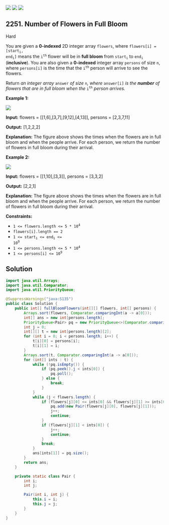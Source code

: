 [![](https://img.shields.io/github/stars/javadev/LeetCode-in-Java?label=Stars&style=flat-square)](https://github.com/javadev/LeetCode-in-Java)
[![](https://img.shields.io/github/forks/javadev/LeetCode-in-Java?label=Fork%20me%20on%20GitHub%20&style=flat-square)](https://github.com/javadev/LeetCode-in-Java/fork)
[![](https://img.shields.io/badge/-LeetCode%20in%20Kotlin-blue?style=flat-square)](https://github.com/javadev/LeetCode-in-Kotlin)

## 2251\. Number of Flowers in Full Bloom

Hard

You are given a **0-indexed** 2D integer array `flowers`, where <code>flowers[i] = [start<sub>i</sub>, end<sub>i</sub>]</code> means the <code>i<sup>th</sup></code> flower will be in **full bloom** from <code>start<sub>i</sub></code> to <code>end<sub>i</sub></code> (**inclusive**). You are also given a **0-indexed** integer array `persons` of size `n`, where `persons[i]` is the time that the <code>i<sup>th</sup></code> person will arrive to see the flowers.

Return _an integer array_ `answer` _of size_ `n`_, where_ `answer[i]` _is the **number** of flowers that are in full bloom when the_ <code>i<sup>th</sup></code> _person arrives._

**Example 1:**

![](https://assets.leetcode.com/uploads/2022/03/02/ex1new.jpg)

**Input:** flowers = \[\[1,6],[3,7],[9,12],[4,13]], persons = [2,3,7,11]

**Output:** [1,2,2,2]

**Explanation:** The figure above shows the times when the flowers are in full bloom and when the people arrive. For each person, we return the number of flowers in full bloom during their arrival.

**Example 2:**

![](https://assets.leetcode.com/uploads/2022/03/02/ex2new.jpg)

**Input:** flowers = \[\[1,10],[3,3]], persons = [3,3,2]

**Output:** [2,2,1]

**Explanation:** The figure above shows the times when the flowers are in full bloom and when the people arrive. For each person, we return the number of flowers in full bloom during their arrival.

**Constraints:**

*   <code>1 <= flowers.length <= 5 * 10<sup>4</sup></code>
*   `flowers[i].length == 2`
*   <code>1 <= start<sub>i</sub> <= end<sub>i</sub> <= 10<sup>9</sup></code>
*   <code>1 <= persons.length <= 5 * 10<sup>4</sup></code>
*   <code>1 <= persons[i] <= 10<sup>9</sup></code>

## Solution

```java
import java.util.Arrays;
import java.util.Comparator;
import java.util.PriorityQueue;

@SuppressWarnings("java:S135")
public class Solution {
    public int[] fullBloomFlowers(int[][] flowers, int[] persons) {
        Arrays.sort(flowers, Comparator.comparingInt(a -> a[0]));
        int[] ans = new int[persons.length];
        PriorityQueue<Pair> pq = new PriorityQueue<>(Comparator.comparingInt(a -> a.j));
        int j = 0;
        int[][] t = new int[persons.length][2];
        for (int i = 0; i < persons.length; i++) {
            t[i][0] = persons[i];
            t[i][1] = i;
        }
        Arrays.sort(t, Comparator.comparingInt(a -> a[0]));
        for (int[] ints : t) {
            while (!pq.isEmpty()) {
                if (pq.peek().j < ints[0]) {
                    pq.poll();
                } else {
                    break;
                }
            }
            while (j < flowers.length) {
                if (flowers[j][0] <= ints[0] && flowers[j][1] >= ints[0]) {
                    pq.add(new Pair(flowers[j][0], flowers[j][1]));
                    j++;
                    continue;
                }
                if (flowers[j][1] < ints[0]) {
                    j++;
                    continue;
                }
                break;
            }
            ans[ints[1]] = pq.size();
        }
        return ans;
    }

    private static class Pair {
        int i;
        int j;

        Pair(int i, int j) {
            this.i = i;
            this.j = j;
        }
    }
}
```